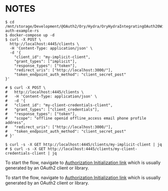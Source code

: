 # NOTES

```shell
$ cd /mnt/storage/Development/@OAuth2/Ory/Hydra/OryHydraIntegratingOAuth20WithARustWebService/hydra-auth-example-rs
$ docker-compose up -d
$ curl -X POST \
  http://localhost:4445/clients \
  -H 'Content-Type: application/json' \
  -d '{
	"client_id": "my-implicit-client",
	"grant_types": ["implicit"],
	"response_types": ["token"],
	"redirect_uris": ["http://localhost:3000/"],
	"token_endpoint_auth_method": "client_secret_post"
}'

# $ curl -X POST \
#   http://localhost:4445/clients \
#   -H 'Content-Type: application/json' \
#   -d '{
# 	"client_id": "my-client-credentials-client",
# 	"grant_types": ["client_credentials"],
# 	"response_types": ["token"],
# 	"scope": "offline openid offline_access email phone profile address",
# 	"redirect_uris": ["http://localhost:3000/"],
# 	"token_endpoint_auth_method": "client_secret_post"
# }'

$ curl -s -X GET http://localhost:4445/clients/my-implicit-client | jq
# $ curl -s -X GET http://localhost:4445/clients/my-client-credentials-client | jq
```

To start the flow, navigate to [Authorization Initialization link](localhost:4444/oauth2/auth?client_id=my-implicit-client&response_type=token&scope=offline&state=blahblahblah) which is usually generated by an OAuth2 client or library.

To start the flow, navigate to [Authorization Initialization link](localhost:4444/oauth2/auth?client_id=my-client-credentials-client&response_type=token&scope=offline&state=blahblahblah) which is usually generated by an OAuth2 client or library.
